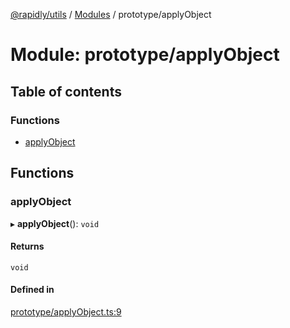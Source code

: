 [@rapidly/utils](../README.md) / [Modules](../modules.md) / prototype/applyObject

# Module: prototype/applyObject

## Table of contents

### Functions

- [applyObject](prototype_applyObject.md#applyobject)

## Functions

### applyObject

▸ **applyObject**(): `void`

#### Returns

`void`

#### Defined in

[prototype/applyObject.ts:9](https://github.com/canguser/rapidly-utils/blob/2ba56f7/main/prototype/applyObject.ts#L9)
